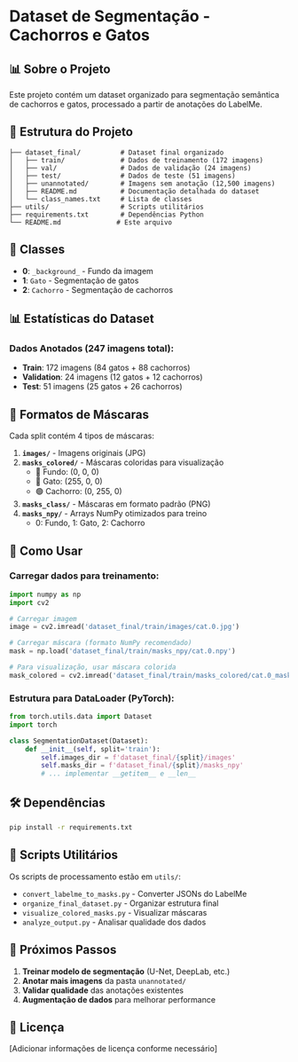 # Dataset de Segmentação - Cachorros e Gatos

## 📊 Sobre o Projeto

Este projeto contém um dataset organizado para segmentação semântica de cachorros e gatos, processado a partir de anotações do LabelMe.

## 📁 Estrutura do Projeto

```
├── dataset_final/          # Dataset final organizado
│   ├── train/              # Dados de treinamento (172 imagens)
│   ├── val/                # Dados de validação (24 imagens)
│   ├── test/               # Dados de teste (51 imagens)
│   ├── unannotated/        # Imagens sem anotação (12,500 imagens)
│   ├── README.md           # Documentação detalhada do dataset
│   └── class_names.txt     # Lista de classes
├── utils/                  # Scripts utilitários
├── requirements.txt        # Dependências Python
└── README.md              # Este arquivo
```

## 🎯 Classes

- **0**: `_background_` - Fundo da imagem
- **1**: `Gato` - Segmentação de gatos
- **2**: `Cachorro` - Segmentação de cachorros

## 📊 Estatísticas do Dataset

### Dados Anotados (247 imagens total):
- **Train**: 172 imagens (84 gatos + 88 cachorros)
- **Validation**: 24 imagens (12 gatos + 12 cachorros)  
- **Test**: 51 imagens (25 gatos + 26 cachorros)


## 🎨 Formatos de Máscaras

Cada split contém 4 tipos de máscaras:

1. **`images/`** - Imagens originais (JPG)
2. **`masks_colored/`** - Máscaras coloridas para visualização
   - 🖤 Fundo: (0, 0, 0)
   - 🔴 Gato: (255, 0, 0)  
   - 🟢 Cachorro: (0, 255, 0)
3. **`masks_class/`** - Máscaras em formato padrão (PNG)
4. **`masks_npy/`** - Arrays NumPy otimizados para treino
   - 0: Fundo, 1: Gato, 2: Cachorro

## 🚀 Como Usar

### Carregar dados para treinamento:

```python
import numpy as np
import cv2

# Carregar imagem
image = cv2.imread('dataset_final/train/images/cat.0.jpg')

# Carregar máscara (formato NumPy recomendado)
mask = np.load('dataset_final/train/masks_npy/cat.0.npy')

# Para visualização, usar máscara colorida
mask_colored = cv2.imread('dataset_final/train/masks_colored/cat.0_mask.png')
```

### Estrutura para DataLoader (PyTorch):

```python
from torch.utils.data import Dataset
import torch

class SegmentationDataset(Dataset):
    def __init__(self, split='train'):
        self.images_dir = f'dataset_final/{split}/images'
        self.masks_dir = f'dataset_final/{split}/masks_npy'
        # ... implementar __getitem__ e __len__
```

## 🛠️ Dependências

```bash
pip install -r requirements.txt
```

## 📝 Scripts Utilitários

Os scripts de processamento estão em `utils/`:

- `convert_labelme_to_masks.py` - Converter JSONs do LabelMe
- `organize_final_dataset.py` - Organizar estrutura final
- `visualize_colored_masks.py` - Visualizar máscaras
- `analyze_output.py` - Analisar qualidade dos dados

## 🎯 Próximos Passos

1. **Treinar modelo de segmentação** (U-Net, DeepLab, etc.)
2. **Anotar mais imagens** da pasta `unannotated/`
3. **Validar qualidade** das anotações existentes
4. **Augmentação de dados** para melhorar performance

## 📄 Licença

[Adicionar informações de licença conforme necessário]
